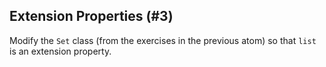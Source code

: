 ## Extension Properties (#3)

Modify the `Set` class (from the exercises in the previous atom) so that `list`
is an extension property.